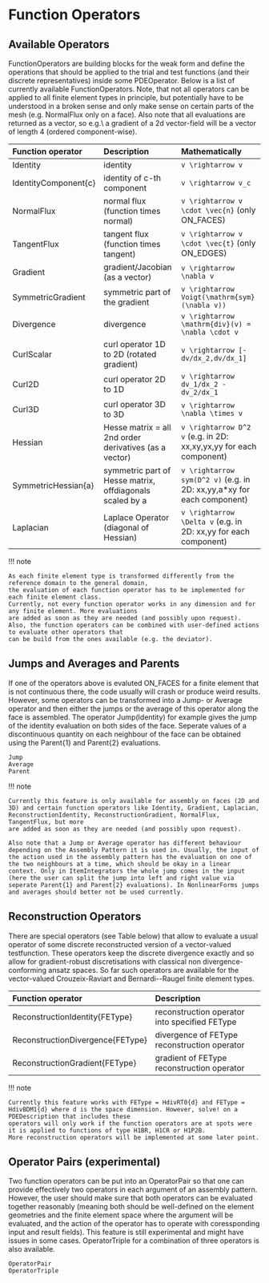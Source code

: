 
# Function Operators

## Available Operators

FunctionOperators are building blocks for the weak form and define the operations that should be applied to the trial and test functions (and their discrete representatives) inside some PDEOperator. Below is a list of currently available FunctionOperators. Note, that not all operators can be applied to all finite element types in principle, but potentially have to be understood in a broken sense and only make sense on certain parts of the mesh
(e.g. NormalFlux only on a face). Also note that all evaluations are returned as a vector,  so e.g.\ a gradient of a 2d vector-field will be a vector of length 4 (ordered component-wise).


| Function operator                                    | Description                                              | Mathematically                                                            |
| :--------------------------------------------------- | :------------------------------------------------------- | :------------------------------------------------------------------------ |
| Identity                                             | identity                                                 | ``v \rightarrow v``                                                       |
| IdentityComponent{c}                                 | identity of c-th component                               | ``v \rightarrow v_c``                                                     |
| NormalFlux                                           | normal flux (function times normal)                      | ``v \rightarrow v \cdot \vec{n}`` (only ON_FACES)                         |
| TangentFlux                                          | tangent flux (function times tangent)                    | ``v \rightarrow v \cdot \vec{t}`` (only ON_EDGES)                         |
| Gradient                                             | gradient/Jacobian (as a vector)                          | ``v \rightarrow \nabla v``                                                |
| SymmetricGradient                                    | symmetric part of the gradient                           | ``v \rightarrow Voigt(\mathrm{sym}(\nabla v))``                           |
| Divergence                                           | divergence                                               | ``v \rightarrow \mathrm{div}(v) = \nabla \cdot v``                        |
| CurlScalar                                           | curl operator 1D to 2D (rotated gradient)                | ``v \rightarrow [-dv/dx_2,dv/dx_1]``                                      |
| Curl2D                                               | curl operator 2D to 1D                                   | ``v \rightarrow dv_1/dx_2 - dv_2/dx_1``                                   |
| Curl3D                                               | curl operator 3D to 3D                                   | ``v \rightarrow \nabla \times v``                                         |
| Hessian                                              | Hesse matrix = all 2nd order derivatives (as a vector)   | ``v \rightarrow D^2 v``      (e.g. in 2D: xx,xy,yx,yy for each component) |
| SymmetricHessian{a}                                  | symmetric part of Hesse matrix, offdiagonals scaled by a | ``v \rightarrow sym(D^2 v)`` (e.g. in 2D: xx,yy,a*xy for each component)  |
| Laplacian                                            | Laplace Operator (diagonal of Hessian)                   | ``v \rightarrow \Delta v``   (e.g. in 2D: xx,yy for each component)       |



!!! note

    As each finite element type is transformed differently from the reference domain to the general domain,
    the evaluation of each function operator has to be implemented for each finite element class.
    Currently, not every function operator works in any dimension and for any finite element. More evaluations
    are added as soon as they are needed (and possibly upon request).
    Also, the function operators can be combined with user-defined actions to evaluate other operators that
    can be build from the ones available (e.g. the deviator).


## Jumps and Averages and Parents

If one of the operators above is evaluted ON_FACES for a finite element that is not continuous there, the code usually will crash or produce weird results. However, some operators can be transformed into a Jump- or Average operator and then either the jumps or the average of this operator along the face is assembled. The operator Jump(Identity) for example gives the jump of the identity evaluation on both sides of the face.
Seperate values of a discontinuous quantity on each neighbour of the face can be obtained using the Parent{1} and Parent{2} evaluations.

```@docs
Jump
Average
Parent
```

!!! note

    Currently this feature is only available for assembly on faces (2D and 3D) and certain function operators like Identity, Gradient, Laplacian, ReconstructionIdentity, ReconstructionGradient, NormalFlux, TangentFlux, but more
    are added as soon as they are needed (and possibly upon request).

    Also note that a Jump or Average operator has different behaviour depending on the Assembly Pattern it is used in. Usually, the input of the action used in the assembly pattern has the evaluation on one of the two neighbours at a time, which should be okay in a linear context. Only in ItemIntegrators the whole jump comes in the input (here the user can split the jump into left and right value via seperate Parent{1} and Parent{2} evaluations). In NonlinearForms jumps and averages should better not be used currently.


## Reconstruction Operators

There are special operators (see Table below) that allow to evaluate a usual operator of some discrete
reconstructed version of a vector-valued testfunction. These operators keep the discrete divergence exactly and so allow
for gradient-robust discretisations with classical non divergence-conforming ansatz spaces.
So far such operators are available for the vector-valued Crouzeix-Raviart and Bernardi--Raugel finite element types.


| Function operator                                    | Description                                             |
| :--------------------------------------------------- | :------------------------------------------------------ |
| ReconstructionIdentity{FEType}                       | reconstruction operator into specified FEType           |
| ReconstructionDivergence{FEType}                     | divergence of FEType reconstruction operator            |
| ReconstructionGradient{FEType}                       | gradient of FEType reconstruction operator              |


!!! note

    Currently this feature works with FEType = HdivRT0{d} and FEType = HdivBDM1{d} where d is the space dimension. However, solve! on a PDEDescription that includes these
    operators will only work if the function operators are at spots were it is applied to functions of type H1BR, H1CR or H1P2B.
    More reconstruction operators will be implemented at some later point.



## Operator Pairs (experimental)

Two function operators can be put into an OperatorPair so that one can provide effectively two operators in each argument of an assembly pattern. However, the user should make sure that both operators can be evaluated together reasonably (meaning both should be well-defined on the element geometries and the finite element space where the argument will be evaluated, and the action of the operator has to operate with coressponding input and result fields). This feature is still experimental and might have issues in some cases. OperatorTriple for a combination of three operators is also available.

```@docs
OperatorPair
OperatorTriple
```